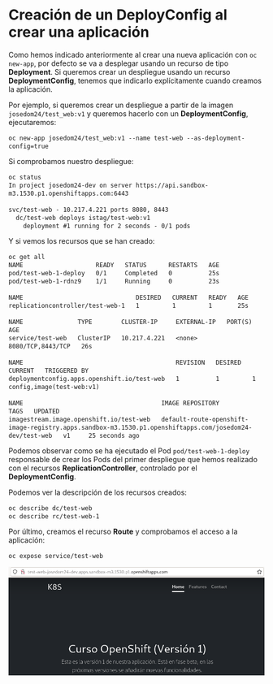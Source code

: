 # Creación de un DeployConfig al crear una aplicación

Como hemos indicado anteriormente al crear una nueva aplicación con `oc new-app`, por defecto se va a desplegar usando un recurso de tipo **Deployment**. Si queremos crear un despliegue usando un recurso **DeploymentConfig**, tenemos que indicarlo explícitamente cuando creamos la aplicación.

Por ejemplo, si queremos crear un despliegue a partir de la imagen `josedom24/test_web:v1` y queremos hacerlo con un **DeploymentConfig**, ejecutaremos:

    oc new-app josedom24/test_web:v1 --name test-web --as-deployment-config=true

Si comprobamos nuestro despliegue:

    oc status
    In project josedom24-dev on server https://api.sandbox-m3.1530.p1.openshiftapps.com:6443

    svc/test-web - 10.217.4.221 ports 8080, 8443
      dc/test-web deploys istag/test-web:v1 
        deployment #1 running for 2 seconds - 0/1 pods


Y si vemos los recursos que se han creado:

    oc get all
    NAME                    READY   STATUS      RESTARTS   AGE
    pod/test-web-1-deploy   0/1     Completed   0          25s
    pod/test-web-1-rdnz9    1/1     Running     0          23s

    NAME                               DESIRED   CURRENT   READY   AGE
    replicationcontroller/test-web-1   1         1         1       25s

    NAME               TYPE        CLUSTER-IP     EXTERNAL-IP   PORT(S)             AGE
    service/test-web   ClusterIP   10.217.4.221   <none>        8080/TCP,8443/TCP   26s

    NAME                                          REVISION   DESIRED   CURRENT   TRIGGERED BY
    deploymentconfig.apps.openshift.io/test-web   1          1         1         config,image(test-web:v1)

    NAME                                      IMAGE REPOSITORY                                                            TAGS   UPDATED
    imagestream.image.openshift.io/test-web   default-route-openshift-image-registry.apps.sandbox-m3.1530.p1.openshiftapps.com/josedom24-dev/test-web   v1     25 seconds ago


Podemos observar como se ha ejecutado el Pod `pod/test-web-1-deploy` responsable de crear los Pods del primer despliegue que hemos realizado con el recursos **ReplicationController**, controlado por el **DeploymentConfig**.

Podemos ver la descripción de los recursos creados:

    oc describe dc/test-web
    oc describe rc/test-web-1

Por último, creamos el recurso **Route** y comprobamos el acceso a la aplicación:

    oc expose service/test-web

![web](img/web.png)


